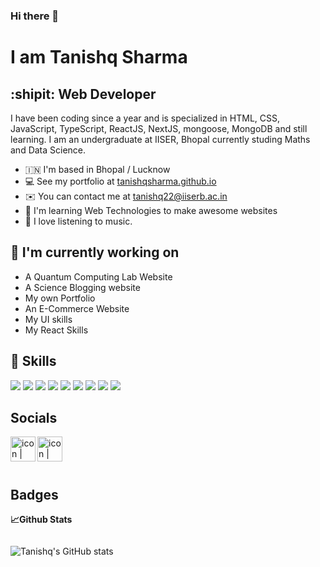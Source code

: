### Hi there 👋



<h1>I am Tanishq Sharma </h1>

<h2>:shipit: Web Developer  </h2>

<p>I have been coding since a year and is specialized in HTML, CSS, JavaScript, TypeScript, ReactJS, NextJS, mongoose, MongoDB and still learning. I am an undergraduate at IISER, Bhopal currently studing Maths and Data Science.</p>

* 🇮🇳   I'm based in Bhopal / Lucknow 
* 💻   See my portfolio at [tanishqsharma.github.io](https://TanishqSharma2022.github.io/tanishqsharma)
* ✉️  You can contact me at [tanishq22@iiserb.ac.in](mailto:tanishq22@iiserb.ac.in)
* 🧠  I'm learning Web Technologies to make awesome websites
* 🎹  I love listening to music.


## 🔭 I'm currently working on

- A Quantum Computing Lab Website
- A Science Blogging website
- My own Portfolio
- An E-Commerce Website
- My UI skills
- My React Skills


<h2>💼 Skills</h2>
<div class="flex flex-row gap-x-4">

<img src="https://img.shields.io/badge/HTML5-E34F26.svg?style=for-the-badge&logo=HTML5&logoColor=white" />
<img src="https://img.shields.io/badge/CSS3-1572B6.svg?style=for-the-badge&logo=CSS3&logoColor=white" />
<img src="https://img.shields.io/badge/Tailwind%20CSS-06B6D4.svg?style=for-the-badge&logo=Tailwind-CSS&logoColor=white" />
<img src="https://img.shields.io/badge/JavaScript-F7DF1E.svg?style=for-the-badge&logo=JavaScript&logoColor=black" />
<img src="https://img.shields.io/badge/TypeScript-3178C6.svg?style=for-the-badge&logo=TypeScript&logoColor=white" />
<img src="https://img.shields.io/badge/React-61DAFB.svg?style=for-the-badge&logo=React&logoColor=black" />
<img src="https://img.shields.io/badge/Next.js-000000.svg?style=for-the-badge&logo=nextdotjs&logoColor=white" />
<img src="https://img.shields.io/badge/MongoDB-47A248.svg?style=for-the-badge&logo=MongoDB&logoColor=white" />
<img src="https://img.shields.io/badge/Mongoose-F04D35.svg?style=for-the-badge&logo=Mongoose&logoColor=white" />
</div>

<h2>Socials</h2>
<div>
<a target="_blank" href="https://in.linkedin.com/in/tanishq-sharma-iiser"><img align="left" src="https://raw.githubusercontent.com/yushi1007/yushi1007/main/images/linkedin.svg" alt="icon | LinkedIn" width="40px" /></a>

<a target="_blank" href="https://www.instagram.com/itsmetanishq____/"><img align="left" src="https://raw.githubusercontent.com/yushi1007/yushi1007/main/images/instagram.svg" alt="icon | Instagram" width="40px" /></a>

</div>
<br>
<br>
<br>



<h2>Badges</h2>
<p><b>📈Github Stats</b></p>
<div align="bottom" style="display: grid; grid-template-colums: 2; align-items: top; ">


![Tanishq's GitHub stats](https://github-readme-stats.vercel.app/api?username=tanishqsharma2022&show_icons=true&theme=radical)
<!--<img src="https://github-readme-stats.vercel.app/api?username=TanishqSharma2022&theme=lime-green" />

<img src="https://github-readme-stats.vercel.app/api/top-langs/?username=TanishqSharma2022&theme=lime-green" /> 


<img src="https://streak-stats.demolab.com/?user=tanishqsharma2022" /> -->

</div>
